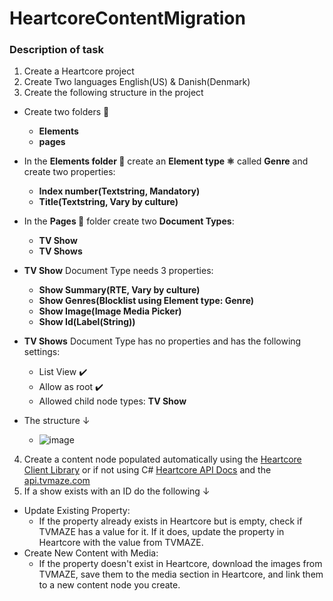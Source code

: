 # HeartcoreContentMigration

### Description of task


1. Create a Heartcore project
2. Create Two languages English(US) & Danish(Denmark)
3. Create the following structure in the project

- Create two folders 📁
   - **Elements**
   - **pages**
- In the **Elements folder 📂** create an **Element type ⚛️** called **Genre** and create two properties:
   - **Index number(Textstring, Mandatory)**
   - **Title(Textstring, Vary by culture)**
- In the **Pages 📁** folder create two **Document Types**:
   - **TV Show**
   - **TV Shows**
- **TV Show** Document Type needs 3 properties:
   - **Show Summary(RTE, Vary by culture)**
   - **Show Genres(Blocklist using Element type: Genre)**
   - **Show Image(Image Media Picker)**
   - **Show Id(Label(String))**
- **TV Shows** Document Type has no properties and has the following settings:
   - List View ✔️
   - Allow as root ✔️
   - Allowed child node types: **TV Show**

- The structure ↓
   - ![image](https://github.com/user-attachments/assets/b4d17bd8-ba88-40ea-8732-592355448cb4)
4. Create a content node populated automatically using the [Heartcore Client Library](https://github.com/umbraco/Umbraco.Headless.Client.Net) or if not using C# [Heartcore API Docs](https://docs.umbraco.com/umbraco-heartcore/api-documentation/api-documentation) and the [api.tvmaze.com](https://www.tvmaze.com/api)
5.  If a show exists with an ID do the following ↓
- Update Existing Property:
   - If the property already exists in Heartcore but is empty, check if TVMAZE has a value for it. If it does, update the property in Heartcore with the value from TVMAZE.
- Create New Content with Media:
   - If the property doesn't exist in Heartcore, download the images from TVMAZE, save them to the media section in Heartcore, and link them to a new content node you create.
